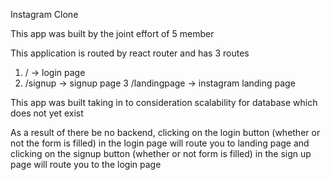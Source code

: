 Instagram Clone

This app was built by the joint effort of 5 member

This application is routed by react router and has 3 routes
1) / -> login page
2) /signup -> signup page
3  /landingpage -> instagram landing page

This app was built taking in to consideration scalability for database which does not yet exist

As a result of there be no backend, clicking on the login button (whether or not the form is filled) in the login page will route you to landing page 
and clicking on the signup button (whether or not form is filled) in the sign up page will route you to the login page
